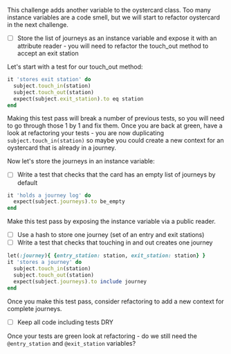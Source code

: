 This challenge adds another variable to the oystercard class. Too many instance variables are a code smell, but we will start to refactor oystercard in the next challenge.

- [ ] Store the list of journeys as an instance variable and expose it with an attribute reader - you will need to refactor the touch_out method to accept an exit station

Let's start with a test for our touch_out method:

```ruby
it 'stores exit station' do
  subject.touch_in(station)
  subject.touch_out(station)
  expect(subject.exit_station).to eq station
end
```

Making this test pass will break a number of previous tests, so you will need to go through those 1 by 1 and fix them. Once you are back at green, have a look at refactoring your tests - you are now duplicating `subject.touch_in(station)` so maybe you could create a new context for an oystercard that is already in a journey.

Now let's store the journeys in an instance variable:

- [ ] Write a test that checks that the card has an empty list of journeys by default

```ruby
it 'holds a journey log' do
  expect(subject.journeys).to be_empty
end
```

Make this test pass by exposing the instance variable via a public reader.

- [ ] Use a hash to store one journey (set of an entry and exit stations)
- [ ] Write a test that checks that touching in and out creates one journey

```ruby
let(:journey){ {entry_station: station, exit_station: station} }
it 'stores a journey' do
  subject.touch_in(station)
  subject.touch_out(station)
  expect(subject.journeys).to include journey
end
```
Once you make this test pass, consider refactoring to add a new context for complete journeys.

- [ ] Keep all code including tests DRY

Once your tests are green look at refactoring - do we still need the `@entry_station` and `@exit_station` variables?
